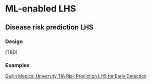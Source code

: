 # ML-enabled LHS

## Disease risk prediction LHS

### Design
[TBD]

### Examples

[Guilin Medical University TIA Risk Prediction LHS for Early Detection](examples/tia-glmu-lhs.md)

